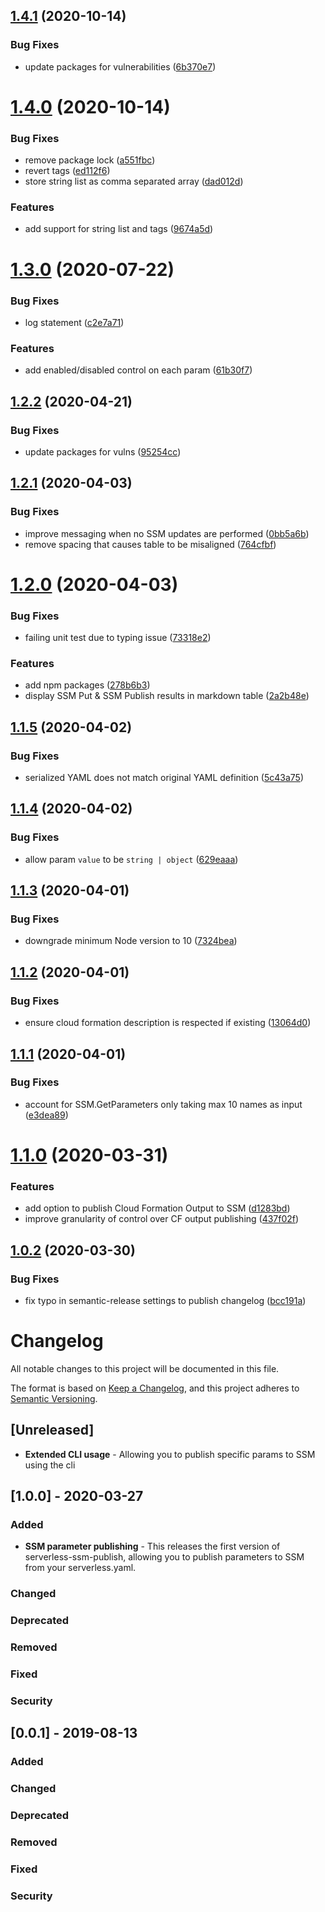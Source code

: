 ## [1.4.1](https://github.com/mysense-ai/ServerlessPlugin-SSMPublish/compare/v1.4.0...v1.4.1) (2020-10-14)


### Bug Fixes

* update packages for vulnerabilities ([6b370e7](https://github.com/mysense-ai/ServerlessPlugin-SSMPublish/commit/6b370e7ca1124060668042d4ea324e913a99b7da))

# [1.4.0](https://github.com/mysense-ai/ServerlessPlugin-SSMPublish/compare/v1.3.0...v1.4.0) (2020-10-14)


### Bug Fixes

* remove package lock ([a551fbc](https://github.com/mysense-ai/ServerlessPlugin-SSMPublish/commit/a551fbc4ad6aa738125e52cf81b8dfdcda7dbbd3))
* revert tags ([ed112f6](https://github.com/mysense-ai/ServerlessPlugin-SSMPublish/commit/ed112f6bf9e35b9b2e0bbb637874c192e210d87a))
* store string list as comma separated array ([dad012d](https://github.com/mysense-ai/ServerlessPlugin-SSMPublish/commit/dad012d77ee13a7e3368541f6e5dae55843c571a))


### Features

* add support for string list and tags ([9674a5d](https://github.com/mysense-ai/ServerlessPlugin-SSMPublish/commit/9674a5d275ebd24166b6e95cbbfa9b2758087a94))

# [1.3.0](https://github.com/mysense-ai/ServerlessPlugin-SSMPublish/compare/v1.2.2...v1.3.0) (2020-07-22)


### Bug Fixes

* log statement ([c2e7a71](https://github.com/mysense-ai/ServerlessPlugin-SSMPublish/commit/c2e7a71421283ab5234480eae347139668c1114e))


### Features

* add enabled/disabled control on each param ([61b30f7](https://github.com/mysense-ai/ServerlessPlugin-SSMPublish/commit/61b30f76f09e86e33d44526a2d9152bf87f8bcb4))

## [1.2.2](https://github.com/mysense-ai/ServerlessPlugin-SSMPublish/compare/v1.2.1...v1.2.2) (2020-04-21)


### Bug Fixes

* update packages for vulns ([95254cc](https://github.com/mysense-ai/ServerlessPlugin-SSMPublish/commit/95254cc8ab182a250babd4d78d4f2808ecb1b86a))

## [1.2.1](https://github.com/mysense-ai/ServerlessPlugin-SSMPublish/compare/v1.2.0...v1.2.1) (2020-04-03)


### Bug Fixes

* improve messaging when no SSM updates are performed ([0bb5a6b](https://github.com/mysense-ai/ServerlessPlugin-SSMPublish/commit/0bb5a6bfa52b064c4bcf75fe5be4ae78c736bef9))
* remove spacing that causes table to be misaligned ([764cfbf](https://github.com/mysense-ai/ServerlessPlugin-SSMPublish/commit/764cfbfddf0f3821a0dbb1e1a2f62a7c5b8ad24f))

# [1.2.0](https://github.com/mysense-ai/ServerlessPlugin-SSMPublish/compare/v1.1.5...v1.2.0) (2020-04-03)


### Bug Fixes

* failing unit test due to typing issue ([73318e2](https://github.com/mysense-ai/ServerlessPlugin-SSMPublish/commit/73318e279356686d1ef2e57cfc2cefaf4fcf9c24))


### Features

* add npm packages ([278b6b3](https://github.com/mysense-ai/ServerlessPlugin-SSMPublish/commit/278b6b35feabdb16d8a5ab0ebd22401db1c34809))
* display SSM Put & SSM Publish results in markdown table ([2a2b48e](https://github.com/mysense-ai/ServerlessPlugin-SSMPublish/commit/2a2b48e12aa372edadfd46265417c39a3b0ab221))

## [1.1.5](https://github.com/mysense-ai/ServerlessPlugin-SSMPublish/compare/v1.1.4...v1.1.5) (2020-04-02)


### Bug Fixes

* serialized YAML does not match original YAML definition ([5c43a75](https://github.com/mysense-ai/ServerlessPlugin-SSMPublish/commit/5c43a75cbda8d5a99e9e34eb8300ce9abdde2d41))

## [1.1.4](https://github.com/mysense-ai/ServerlessPlugin-SSMPublish/compare/v1.1.3...v1.1.4) (2020-04-02)


### Bug Fixes

* allow param `value` to be `string | object` ([629eaaa](https://github.com/mysense-ai/ServerlessPlugin-SSMPublish/commit/629eaaa9f20273aaa6d370d00ed8e39b329ea73e))

## [1.1.3](https://github.com/mysense-ai/ServerlessPlugin-SSMPublish/compare/v1.1.2...v1.1.3) (2020-04-01)


### Bug Fixes

* downgrade minimum Node version to 10 ([7324bea](https://github.com/mysense-ai/ServerlessPlugin-SSMPublish/commit/7324bea1380f5eda7d1c7fffed6ecfccedf10bdb))

## [1.1.2](https://github.com/mysense-ai/ServerlessPlugin-SSMPublish/compare/v1.1.1...v1.1.2) (2020-04-01)


### Bug Fixes

* ensure cloud formation description is respected if existing ([13064d0](https://github.com/mysense-ai/ServerlessPlugin-SSMPublish/commit/13064d0d108839423e42740097451262ea85b5cd))

## [1.1.1](https://github.com/mysense-ai/ServerlessPlugin-SSMPublish/compare/v1.1.0...v1.1.1) (2020-04-01)


### Bug Fixes

* account for SSM.GetParameters only taking max 10 names as input ([e3dea89](https://github.com/mysense-ai/ServerlessPlugin-SSMPublish/commit/e3dea896abf4fcfd0e2f47e22304749e03057958))

# [1.1.0](https://github.com/mysense-ai/ServerlessPlugin-SSMPublish/compare/v1.0.2...v1.1.0) (2020-03-31)

### Features

* add option to publish Cloud Formation Output to SSM ([d1283bd](https://github.com/mysense-ai/ServerlessPlugin-SSMPublish/commit/d1283bd8a0d2ad199fb9a7023740abe97a6e727f))
* improve granularity of control over CF output publishing ([437f02f](https://github.com/mysense-ai/ServerlessPlugin-SSMPublish/commit/437f02f2ec44f68da08c56ef24d5394540c50ced))

## [1.0.2](https://github.com/mysense-ai/ServerlessPlugin-SSMPublish/compare/v1.0.1...v1.0.2) (2020-03-30)


### Bug Fixes

* fix typo in semantic-release settings to publish changelog ([bcc191a](https://github.com/mysense-ai/ServerlessPlugin-SSMPublish/commit/bcc191a6267ae15cc07b3a500ee83c233d347b11))

# Changelog
All notable changes to this project will be documented in this file.

The format is based on [Keep a Changelog](https://keepachangelog.com/en/1.0.0/),
and this project adheres to [Semantic Versioning](https://semver.org/spec/v2.0.0.html).

## [Unreleased]

* **Extended CLI usage** - Allowing you to publish specific params to SSM using the cli

## [1.0.0] - 2020-03-27
### Added
* **SSM parameter publishing** - This releases the first version of serverless-ssm-publish, allowing you to publish parameters to SSM from your serverless.yaml.

### Changed

### Deprecated

### Removed

### Fixed

### Security

## [0.0.1] - 2019-08-13
### Added

### Changed

### Deprecated

### Removed

### Fixed

### Security
